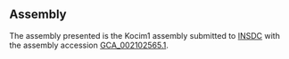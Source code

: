 

Assembly
--------

The assembly presented is the Kocim1 assembly submitted to
[INSDC](http://www.insdc.org) with the assembly accession
[GCA\_002102565.1](http://www.ebi.ac.uk/ena/data/view/GCA_002102565.1).
